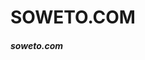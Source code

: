 # SOWETO.COM
<h5>soweto.com</h5>
<div id="container-fluid>
         </div>
         <p>fastest growing online shop</p>
